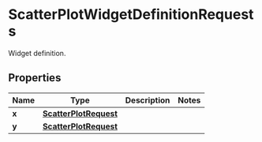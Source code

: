 

# ScatterPlotWidgetDefinitionRequests

Widget definition.

## Properties

Name | Type | Description | Notes
------------ | ------------- | ------------- | -------------
**x** | [**ScatterPlotRequest**](ScatterPlotRequest.md) |  | 
**y** | [**ScatterPlotRequest**](ScatterPlotRequest.md) |  | 



